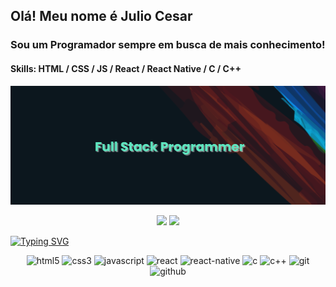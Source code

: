 ## Olá! Meu nome é Julio Cesar 
### Sou um Programador sempre em busca de mais conhecimento!
#### Skills: HTML / CSS / JS / React / React Native / C / C++

![](https://github.com/Julio5G/Julio5G/blob/main/Banner.png)

<p align = "center">
  <img src="https://github-readme-stats.vercel.app/api?username=julio5g&show_icons=true&theme=radical" width = 400>
  <img src="https://github-readme-stats.vercel.app/api/top-langs/?username=julio5g&layout=compact&theme=radical" width = 400>
</p>

[![Typing SVG](https://readme-typing-svg.herokuapp.com?font=Roboto&size=60&center=true&vCenter=true&width=2284&height=100&lines=Clean+Code)](https://git.io/typing-svg)

<p align="center">
	<img src="https://img.shields.io/badge/html5-%23E34F26.svg?style=for-the-badge&logo=html5&logoColor=white" alt="html5">
	<img src="https://img.shields.io/badge/css3-%231572B6.svg?style=for-the-badge&logo=css3&logoColor=white" alt="css3">
	<img src="https://img.shields.io/badge/javascript-%23323330.svg?style=for-the-badge&logo=javascript&logoColor=%23F7DF1E" alt="javascript">
	<img src="https://img.shields.io/badge/react-%2320232a.svg?style=for-the-badge&logo=react&logoColor=%2361DAFB" alt="react">
	<img src="https://img.shields.io/badge/react_native-%2320232a.svg?style=for-the-badge&logo=react&logoColor=%2361DAFB" alt="react-native">
	<img src="https://img.shields.io/badge/c-%2300599C.svg?style=for-the-badge&logo=c&logoColor=white" alt="c">
	<img src="https://img.shields.io/badge/c++-%2300599C.svg?style=for-the-badge&logo=c%2B%2B&logoColor=white" alt="c++">
	<img src="https://img.shields.io/badge/git-%23F05033.svg?style=for-the-badge&logo=git&logoColor=white" alt="git">
	<img src="https://img.shields.io/badge/github-%23121011.svg?style=for-the-badge&logo=github&logoColor=white" alt="github">
</p>
